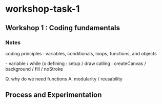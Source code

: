 # workshop-task-1
## Workshop 1 : Coding fundamentals

### Notes
coding principles : variables, conditionals, loops, functions, and objects

<three key elements in loops>
- variable / while (x<width)
- exit condition / rect(x,200,23,80)
- increment station / x+=50

<function>
defining : setup / draw
calling : createCanvas / background / fill / noStroke

Q. why do we need functions
A. modularity / reusability

## Process and Experimentation
